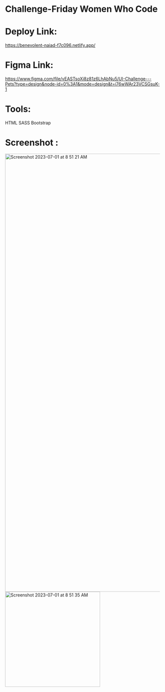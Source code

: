 # Challenge-Friday Women Who Code
# Deploy Link:
 https://benevolent-naiad-f7c096.netlify.app/
 # Figma Link:
 https://www.figma.com/file/vEASTsoXi8z81z6LhAbNu5/UI-Challenge---Pets?type=design&node-id=0%3A1&mode=design&t=i76wWAr23VCSGsuK-1 
#  Tools:
   HTML
   SASS
   Bootstrap
 
# Screenshot :
<img width="1423" alt="Screenshot 2023-07-01 at 8 51 21 AM" src="https://github.com/mharizanova8703/Challenge/assets/85656320/286c3058-ab7d-4cb4-8d50-3f382311a45b">
<img width="309" alt="Screenshot 2023-07-01 at 8 51 35 AM" src="https://github.com/mharizanova8703/Challenge/assets/85656320/1ed5c918-445d-4e49-8d28-fade12a51897">
